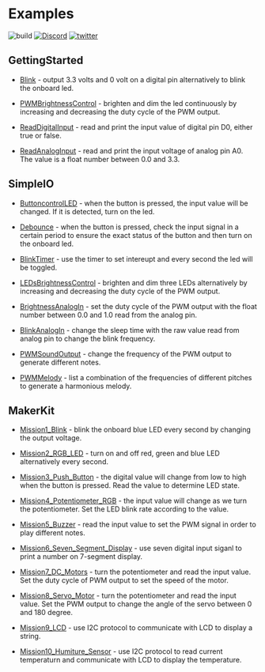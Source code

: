 # Examples

![build](https://github.com/madmachineio/MadExamples/actions/workflows/build.yml/badge.svg)
[![Discord](https://img.shields.io/discord/592743353049808899?&logo=Discord&colorB=7289da)](https://madmachine.io/discord)
[![twitter](https://img.shields.io/twitter/follow/madmachineio?label=%40madmachineio&style=social)](https://twitter.com/madmachineio)

## GettingStarted

* [Blink](./Examples/GettingStarted/Blink) - output 3.3 volts and 0 volt on a digital pin alternatively to blink the onboard led.

* [PWMBrightnessControl](./Examples/GettingStarted/PWMBrightnessControl) - brighten and dim the led continuously by increasing and decreasing the duty cycle of the PWM output.

* [ReadDigitalInput](./Examples/GettingStarted/ReadDigitalInput) - read and print the input value of digital pin D0, either true or false.

* [ReadAnalogInput](./Examples/GettingStarted/ReadAnalogInput) - read and print the input voltage of analog pin A0. The value is a float number between 0.0 and 3.3.


## SimpleIO

* [ButtoncontrolLED](./Examples/SimpleIO/ButtoncontrolLED) - when the button is pressed, the input value will be changed. If it is detected, turn on the led.

* [Debounce](./Examples/SimpleIO/Debounce) - when the button is pressed, check the input signal in a certain period to ensure the exact status of the button and then turn on the onboard led.

* [BlinkTimer](./Examples/SimpleIO/BlinkTimer) - use the timer to set intereupt and every second the led will be toggled.

* [LEDsBrightnessControl](./Examples/SimpleIO/LEDsBrightnessControl) - brighten and dim three LEDs alternatively by increasing and decreasing the duty cycle of the PWM output.

* [BrightnessAnalogIn](./Examples/SimpleIO/BrightnessAnalogIn) - set the duty cycle of the PWM output with the float number between 0.0 and 1.0 read from the analog pin.

* [BlinkAnalogIn](./Examples/SimpleIO/BlinkAnalogIn) - change the sleep time with the raw value read from analog pin to change the blink frequency.

* [PWMSoundOutput](./Examples/SimpleIO/PWMSoundOutput) - change the frequency of the PWM output to generate different notes.

* [PWMMelody](./Examples/SimpleIO/PWMMelody) - list a combination of the frequencies of different pitches to generate a harmonious melody.


## MakerKit

* [Mission1_Blink](./Examples/MakerKit/Mission1_Blink) - blink the onboard blue LED every second by changing the output voltage.

* [Mission2_RGB_LED](./Examples/MakerKit/Mission2_RGB_LED) - turn on and off red, green and blue LED alternatively every second.

* [Mission3_Push_Button](./Examples/MakerKit/Mission3_Push_Button) - the digital value will change from low to high when the button is pressed. Read the value to determine LED state.

* [Mission4_Potentiometer_RGB](./Examples/MakerKit/Mission4_Potentiometer_RGB) - the input value will change as we turn the potentiometer. Set the LED blink rate according to the value.

* [Mission5_Buzzer](./Examples/MakerKit/Mission5_Buzzer) - read the input value to set the PWM signal in order to play different notes.

* [Mission6_Seven_Segment_Display](./Examples/MakerKit/Mission6_Seven_Segment_Display) - use seven digital input siganl to print a number on 7-segment display.

* [Mission7_DC_Motors](./Examples/MakerKit/Mission7_DC_Motors) - turn the potentiometer and read the input value. Set the duty cycle of PWM output to set the speed of the motor.

* [Mission8_Servo_Motor](./Examples/MakerKit/Mission8_Servo_Motor) - turn the potentiometer and read the input value. Set the PWM output to change the angle of the servo between 0 and 180 degree.

* [Mission9_LCD](./Examples/MakerKit/Mission9_LCD) - use I2C protocol to communicate with LCD to display a string.

* [Mission10_Humiture_Sensor](./Examples/MakerKit/Mission10_Humiture_Sensor) - use I2C protocol to read current temperaturn and communicate with LCD to display the temperature.
